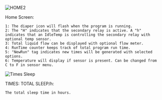 ![HOME2](https://user-images.githubusercontent.com/83486730/119241300-495f9500-bb0a-11eb-8698-b69c5e57e39d.jpg)


Home Screen:

    1: The diaper icon will flash when the program is running.
    2: The "H" indicates that the secondary relay is active. A "h" indicates that an IdleTemp is controlling the secondary relay with optional temp sensor.
    3: Total liquid flow can be displayed with optional flow meter.
    4: RunTime counter keeps track of total program run time. 
    5: "NewRun" tag indicates new times will be generated with selected options.
    6: Temperature will display if sensor is present. Can be changed from C to F in sensor menu.

![Times Sleep](https://user-images.githubusercontent.com/83486730/119258577-258a6680-bb7f-11eb-873c-5f7210a57156.jpg)

TIMES: TOTAL SLEEP/h:

    The total sleep time in hours.

    
    
